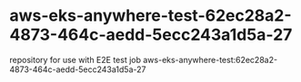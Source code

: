 # aws-eks-anywhere-test-62ec28a2-4873-464c-aedd-5ecc243a1d5a-27
repository for use with E2E test job aws-eks-anywhere-test:62ec28a2-4873-464c-aedd-5ecc243a1d5a-27
